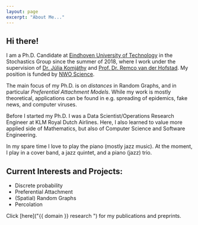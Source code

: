 ```yaml
---
layout: page
excerpt: "About Me..."
---
```


## Hi there!
I am a Ph.D. Candidate at [Eindhoven University of Technology](https://www.tue.nl/en/) in the Stochastics Group since the summer of 2018,
where I work under the supervision of [Dr. Júlia Komjáthy](https://www.win.tue.nl/~jkomjath/) and [Prof. Dr. Remco van der Hofstad](https://www.win.tue.nl/~rhofstad/).
My position is funded by [NWO Science](https://www.narcis.nl/research/RecordID/OND1367443).

The main focus of my Ph.D. is on *distances* in Random Graphs, and in particular *Preferential Attachment Models*.
While my work is mostly theoretical, applications can be found in e.g. spreading of epidemics, fake news, and computer viruses.

Before I started my Ph.D. I was a Data Scientist/Operations Research Engineer at KLM Royal Dutch Airlines.
Here, I also learned to value more applied side of Mathematics, but also of Computer Science and Software Engineering.

In my spare time I love to play the piano (mostly jazz music). At the moment, I play in a cover band, a jazz quintet, and a piano (jazz) trio.

## Current Interests and Projects:

- Discrete probability
- Preferential Attachment
- (Spatial) Random Graphs
- Percolation

Click [here]("{{ domain }} research ") for my publications and preprints.
